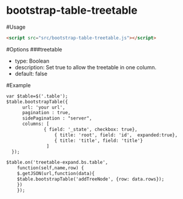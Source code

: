 # bootstrap-table-treetable


#Usage
```html
<script src="src/bootstrap-table-treetable.js"></script>
```

#Options
###treetable
* type: Boolean
* description: Set true to allow the treetable in one column.
* default:  false 



#Example
```html
var $table=$('.table');
$table.bootstrapTable({ 
      url: 'your url', 
      pagination : true,
      sidePagination : "server",
      columns: [ 
      		  { field: '_state', checkbox: true}, 
                  { title: 'root', field: 'id',  expanded:true}, 
                  { title: 'title', field: 'title'}  
               ] 
  }); 

$table.on('treetable-expand.bs.table', 
    function(self,name,row) {
	$.getJSON(url,function(data){
	$table.bootstrapTable('addTreeNode', {row: data.rows}); 
	})
    });

```
